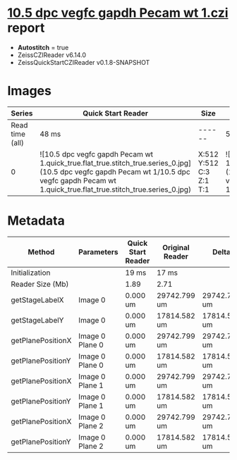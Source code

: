# [10.5 dpc vegfc gapdh Pecam wt 1.czi](https://zenodo.org/record/7430767/files/10.5%20dpc%20vegfc%20gapdh%20Pecam%20wt%201.czi) report
 - **Autostitch** = true
 - ZeissCZIReader v6.14.0
 - ZeissQuickStartCZIReader v0.1.8-SNAPSHOT

# Images 

| Series            | Quick Start Reader | Size | Original Reader | Size | #Diffs |
|-------------------|--------------------|------|-----------------|------|--------|
| Read time (all)   |48 ms|------|55 ms|------|--------|
|0|![10.5 dpc vegfc gapdh Pecam wt 1.quick_true.flat_true.stitch_true.series_0.jpg](10.5 dpc vegfc gapdh Pecam wt 1/10.5 dpc vegfc gapdh Pecam wt 1.quick_true.flat_true.stitch_true.series_0.jpg)|X:512<br>Y:512<br>C:3<br>Z:1<br>T:1|![10.5 dpc vegfc gapdh Pecam wt 1.quick_false.flat_true.stitch_true.series_0.jpg](10.5 dpc vegfc gapdh Pecam wt 1/10.5 dpc vegfc gapdh Pecam wt 1.quick_false.flat_true.stitch_true.series_0.jpg)|X:512<br>Y:512<br>C:3<br>Z:1<br>T:1|0|

# Metadata

|  Method            | Parameters       | Quick Start Reader | Original Reader | Delta  |
| -------------------|------------------|--------------------|-----------------|------- |
| Initialization     |                  |19 ms|17 ms|        |
| Reader Size (Mb)     |                  |1.89|2.71|        |
| getStageLabelX| Image 0 | 0.000 um | 29742.799 um | 29742.799 um |
| getStageLabelY| Image 0 | 0.000 um | 17814.582 um | 17814.582 um |
| getPlanePositionX| Image 0 Plane 0 | 0.000 um | 29742.799 um | 29742.799 um |
| getPlanePositionY| Image 0 Plane 0 | 0.000 um | 17814.582 um | 17814.582 um |
| getPlanePositionX| Image 0 Plane 1 | 0.000 um | 29742.799 um | 29742.799 um |
| getPlanePositionY| Image 0 Plane 1 | 0.000 um | 17814.582 um | 17814.582 um |
| getPlanePositionX| Image 0 Plane 2 | 0.000 um | 29742.799 um | 29742.799 um |
| getPlanePositionY| Image 0 Plane 2 | 0.000 um | 17814.582 um | 17814.582 um |

